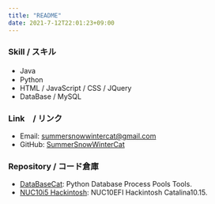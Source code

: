 ```yaml
---
title: "README"
date: 2021-7-12T22:01:23+09:00
---
```


### Skill / スキル

- Java　
- Python 
- HTML / JavaScript / CSS / JQuery
- DataBase / MySQL

### Link　/ リンク

- Email: <summersnowwintercat@gmail.com>
- GitHub: [SummerSnowWinterCat](https://github.com/SummerSnowWinterCat)

### Repository / コード倉庫

- [DataBaseCat](https://github.com/SummerSnowWinterCat/DataBaseCat): Python Database Process Pools Tools.
- [NUC10i5 Hackintosh](https://github.com/SummerSnowWinterCat/NUC10EFI): NUC10EFI Hackintosh Catalina10.15.



